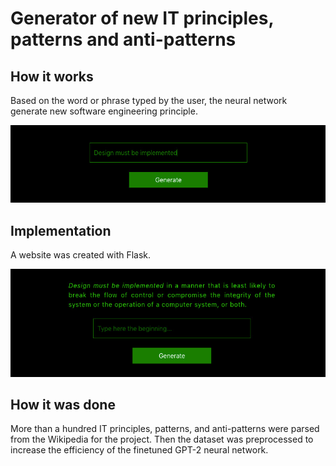 # Generator of new IT principles, patterns and anti-patterns

## How it works
Based on the word or phrase typed by the user, the neural network generate new software engineering principle.

<img src="static/main_typed.jpg"/>

## Implementation
A website was created with Flask.

<img src="static/result.jpg"/>

## How it was done
More than a hundred IT principles, patterns, and anti-patterns were parsed from the Wikipedia for the project. Then the dataset was preprocessed to increase the efficiency of the finetuned GPT-2 neural network.